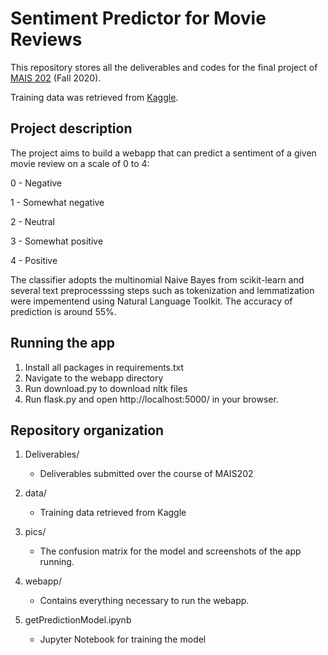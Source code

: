 # Sentiment Predictor for Movie Reviews
This repository stores all the deliverables and codes for the final project of [MAIS 202](https://www.mcgillai.com/mais202) (Fall 2020).

Training data was retrieved from [Kaggle](https://www.kaggle.com/c/sentiment-analysis-on-movie-reviews).

## Project description
The project aims to build a webapp that can predict a sentiment of a given movie review on a scale of 0 to 4:

0 - Negative

1 - Somewhat negative

2 - Neutral

3 - Somewhat positive

4 - Positive

The classifier adopts the multinomial Naive Bayes from scikit-learn and several text preprocesssing steps such as tokenization and lemmatization were impementend using Natural Language Toolkit.
The accuracy of prediction is around 55%.

## Running the app
1. Install all packages in requirements.txt
2. Navigate to the webapp directory
3. Run download.py to download nltk files
4. Run flask.py and open http://localhost:5000/ in your browser.

## Repository organization
1. Deliverables/
    * Deliverables submitted over the course of MAIS202

2. data/
    * Training data retrieved from Kaggle

3. pics/
    * The confusion matrix for the model and screenshots of the app running.

4. webapp/
    * Contains everything necessary to run the webapp.

5. getPredictionModel.ipynb
    * Jupyter Notebook for training the model



